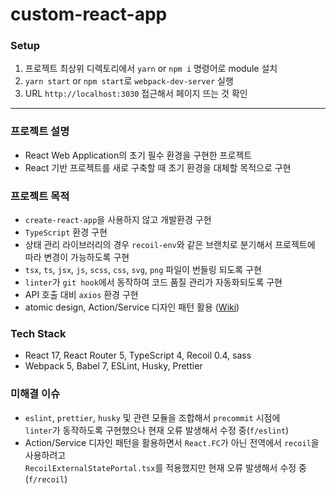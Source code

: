 # custom-react-app
### Setup
1. 프로젝트 최상위 디렉토리에서 `yarn` or `npm i` 명령어로 module 설치
2. `yarn start` or `npm start`로 `webpack-dev-server` 실행
3. URL `http://localhost:3030` 접근해서 페이지 뜨는 것 확인
---
### 프로젝트 설명
- React Web Application의 초기 필수 환경을 구현한 프로젝트
- React 기반 프로젝트를 새로 구축할 때 초기 환경을 대체할 목적으로 구현

### 프로젝트 목적
- `create-react-app`을 사용하지 않고 개발환경 구현
- `TypeScript` 환경 구현
- 상태 관리 라이브러리의 경우 `recoil-env`와 같은 브랜치로 분기해서 프로젝트에 따라 변경이 가능하도록 구현
- `tsx`, `ts`, `jsx`, `js`, `scss`, `css`, `svg`, `png` 파일이 번들링 되도록 구현
- `linter`가 `git hook`에서 동작하여 코드 품질 관리가 자동화되도록 구현
- API 호출 대비 `axios` 환경 구현
- atomic design, Action/Service 디자인 패턴 활용 ([Wiki](https://github.com/kjsu/custom-react-app/wiki/%EB%94%94%EC%9E%90%EC%9D%B8-%ED%8C%A8%ED%84%B4))

### Tech Stack
- React 17, React Router 5, TypeScript 4, Recoil 0.4, sass
- Webpack 5, Babel 7, ESLint, Husky, Prettier

### 미해결 이슈
- `eslint`, `prettier`, `husky` 및 관련 모듈을 조합해서 `precommit` 시점에  
`linter`가 동작하도록 구현했으나 현재 오류 발생해서 수정 중(`f/eslint`)
- Action/Service 디자인 패턴을 활용하면서 `React.FC`가 아닌 전역에서 `recoil`을 사용하려고  
`RecoilExternalStatePortal.tsx`를 적용했지만 현재 오류 발생해서 수정 중(`f/recoil`)
